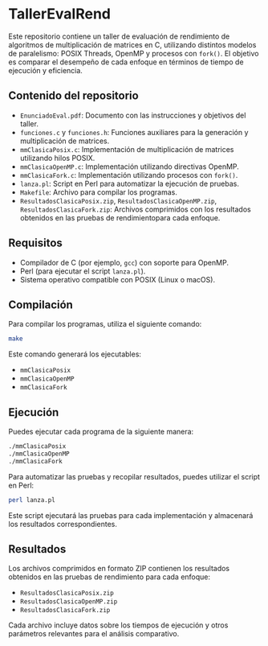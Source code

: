 # TallerEvalRend

Este repositorio contiene un taller de evaluación de rendimiento de algoritmos de multiplicación de matrices en C, utilizando distintos modelos de paralelismo: POSIX Threads, OpenMP y procesos con `fork()`. El objetivo es comparar el desempeño de cada enfoque en términos de tiempo de ejecución y eficiencia.

## Contenido del repositorio

- `EnunciadoEval.pdf`: Documento con las instrucciones y objetivos del taller.
- `funciones.c` y `funciones.h`: Funciones auxiliares para la generación y multiplicación de matrices.
- `mmClasicaPosix.c`: Implementación de multiplicación de matrices utilizando hilos POSIX.
- `mmClasicaOpenMP.c`: Implementación utilizando directivas OpenMP.
- `mmClasicaFork.c`: Implementación utilizando procesos con `fork()`.
- `lanza.pl`: Script en Perl para automatizar la ejecución de pruebas.
- `Makefile`: Archivo para compilar los programas.
- `ResultadosClasicaPosix.zip`, `ResultadosClasicaOpenMP.zip`, `ResultadosClasicaFork.zip`: Archivos comprimidos con los resultados obtenidos en las pruebas de rendimientopara cada enfoque.

## Requisitos

- Compilador de C (por ejemplo, `gcc`) con soporte para OpenMP.
- Perl (para ejecutar el script `lanza.pl`).
- Sistema operativo compatible con POSIX (Linux o macOS).

## Compilación

Para compilar los programas, utiliza el siguiente comando:

```bash
make
```

Este comando generará los ejecutables:

- `mmClasicaPosix`
- `mmClasicaOpenMP`
- `mmClasicaFork`

## Ejecución

Puedes ejecutar cada programa de la siguiente manera:

```bash
./mmClasicaPosix
./mmClasicaOpenMP
./mmClasicaFork
```

Para automatizar las pruebas y recopilar resultados, puedes utilizar el script en Perl:

```bash
perl lanza.pl
```

Este script ejecutará las pruebas para cada implementación y almacenará los resultados correspondientes.

## Resultados

Los archivos comprimidos en formato ZIP contienen los resultados obtenidos en las pruebas de rendimiento para cada enfoque:

- `ResultadosClasicaPosix.zip`
- `ResultadosClasicaOpenMP.zip`
- `ResultadosClasicaFork.zip`

Cada archivo incluye datos sobre los tiempos de ejecución y otros parámetros relevantes para el análisis comparativo.
